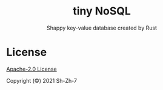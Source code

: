 <h1 align="center">tiny NoSQL</h1>
<p align="center">Shappy key-value database created by Rust</p>

# License

[Apache-2.0 License](LICENSE)

Copyright (©) 2021 Sh-Zh-7
